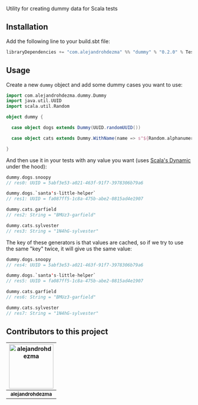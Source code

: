 Utility for creating dummy data for Scala tests

## Installation

Add the following line to your build.sbt file:

```sbt
libraryDependencies += "com.alejandrohdezma" %% "dummy" % "0.2.0" % Test
```

## Usage

Create a new `dummy` object and add some dummy cases you want to use:

```scala
import com.alejandrohdezma.dummy.Dummy
import java.util.UUID
import scala.util.Random

object dummy {

  case object dogs extends Dummy(UUID.randomUUID())

  case object cats extends Dummy.WithName(name => s"${Random.alphanumeric.take(5).mkString}-$name")

}
```

And then use it in your tests with any value you want (uses
[Scala's Dynamic](https://www.scala-lang.org/api/2.13.3/scala/Dynamic.html)
under the hood):

```scala
dummy.dogs.snoopy
// res0: UUID = 5abf3e53-a021-463f-91f7-3978306b79a6

dummy.dogs.`santa's-little-helper`
// res1: UUID = fa087ff5-1c8a-475b-abe2-0815ad4e1907

dummy.cats.garfield
// res2: String = "BMUz3-garfield"

dummy.cats.sylvester
// res3: String = "1N4hG-sylvester"
```

The key of these generators is that values are cached, so if we try to use the
same "key" twice, it will give us the same value:

```scala
dummy.dogs.snoopy
// res4: UUID = 5abf3e53-a021-463f-91f7-3978306b79a6

dummy.dogs.`santa's-little-helper`
// res5: UUID = fa087ff5-1c8a-475b-abe2-0815ad4e1907

dummy.cats.garfield
// res6: String = "BMUz3-garfield"

dummy.cats.sylvester
// res7: String = "1N4hG-sylvester"
```

## Contributors to this project 

| <a href="https://github.com/alejandrohdezma"><img alt="alejandrohdezma" src="https://avatars.githubusercontent.com/u/9027541?v=4&s=120" width="120px" /></a> |
| :--: |
| <a href="https://github.com/alejandrohdezma"><sub><b>alejandrohdezma</b></sub></a> |
